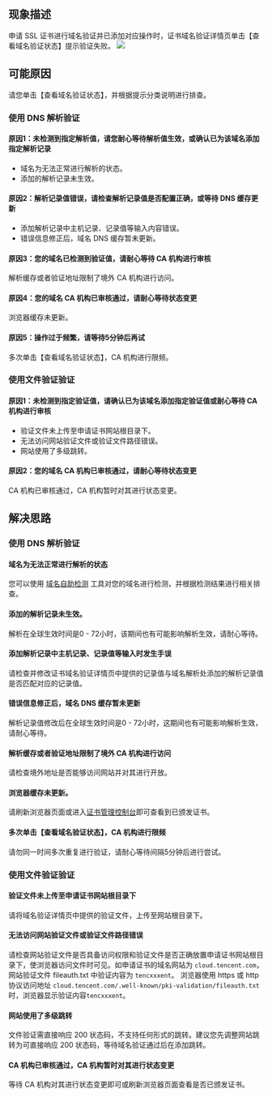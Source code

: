 ## 现象描述
申请 SSL 证书进行域名验证并已添加对应操作时，证书域名验证详情页单击【查看域名验证状态】提示验证失败。
![](https://main.qcloudimg.com/raw/72ec22ee9ff15811194d0ae7d768af25.png)

## 可能原因
请您单击【查看域名验证状态】，并根据提示分类说明进行排查。

### 使用 DNS 解析验证
#### 原因1：未检测到指定解析值，请您耐心等待解析值生效，或确认已为该域名添加指定解析记录
- 域名为无法正常进行解析的状态。
- 添加的解析记录未生效。

#### 原因2：解析记录值错误，请检查解析记录值是否配置正确，或等待 DNS 缓存更新
- 添加解析记录中主机记录、记录值等输入内容错误。
- 错误信息修正后，域名 DNS 缓存暂未更新。

#### 原因3：您的域名已检测到验证值，请耐心等待 CA 机构进行审核
解析缓存或者验证地址限制了境外 CA 机构进行访问。

#### 原因4：您的域名 CA 机构已审核通过，请耐心等待状态变更
浏览器缓存未更新。

#### 原因5：操作过于频繁，请等待5分钟后再试
多次单击【查看域名验证状态】，CA 机构进行限频。


### 使用文件验证验证
#### 原因1：未检测到指定验证值，请确认已为该域名添加指定验证值或耐心等待 CA 机构进行审核
- 验证文件未上传至申请证书网站根目录下。
- 无法访问网站验证文件或验证文件路径错误。
- 网站使用了多级跳转。

#### 原因2：您的域名 CA 机构已审核通过，请耐心等待状态变更
CA 机构已审核通过，CA 机构暂时对其进行状态变更。

## 解决思路
### 使用 DNS 解析验证
#### 域名为无法正常进行解析的状态
您可以使用 [域名自助检测](https://domaintool.cloud.tencent.com/) 工具对您的域名进行检测，并根据检测结果进行相关排查。

#### 添加的解析记录未生效。
解析在全球生效时间是0 - 72小时，该期间也有可能影响解析生效，请耐心等待。

#### 添加解析记录中主机记录、记录值等输入时发生手误
请检查并修改证书域名验证详情页中提供的记录值与域名解析处添加的解析记录值是否匹配对应的记录值。

#### 错误信息修正后，域名 DNS 缓存暂未更新
解析记录值修改后在全球生效时间是0 - 72小时，这期间也有可能影响解析生效，请耐心等待。

#### 解析缓存或者验证地址限制了境外 CA 机构进行访问
请检查境外地址是否能够访问网站并对其进行开放。

#### 浏览器缓存未更新。
请刷新浏览器页面或进入[证书管理控制台](https://console.cloud.tencent.com/certoverview)即可查看到已颁发证书。

#### 多次单击【查看域名验证状态】，CA 机构进行限频
请勿同一时间多次重复进行验证，请耐心等待间隔5分钟后进行尝试。


### 使用文件验证验证
#### 验证文件未上传至申请证书网站根目录下
请将域名验证详情页中提供的验证文件，上传至网站根目录下。

#### 无法访问网站验证文件或验证文件路径错误
请检查网站验证文件是否具备访问权限和验证文件是否正确放置申请证书网站根目录下，使浏览器访问文件时可见。如申请证书的域名网站为 `cloud.tencent.com`，网站验证文件 fileauth.txt	中验证内容为 `tencxxxent`。
浏览器使用 https 或 http 协议访问地址 `cloud.tencent.com/.well-known/pki-validation/fileauth.txt` 时，浏览器显示验证内容`tencxxxent`。

#### 网站使用了多级跳转
文件验证需直接响应 200 状态码，不支持任何形式的跳转。建议您先调整网站跳转为可直接响应 200 状态码，等待域名验证通过后在添加跳转。 

#### CA 机构已审核通过，CA 机构暂时对其进行状态变更
等待 CA 机构对其进行状态变更即可或刷新浏览器页面查看是否已颁发证书。
